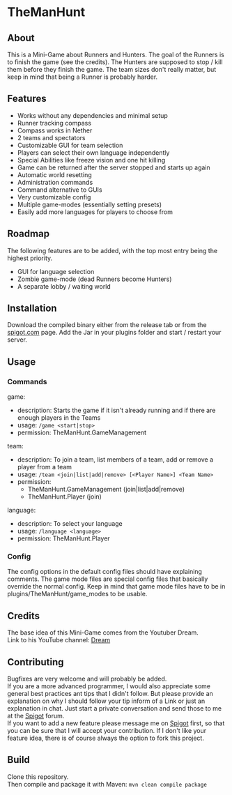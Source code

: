 # TheManHunt

## About
This is a Mini-Game about Runners and Hunters. The goal of the Runners is to finish the game (see the credits).
The Hunters are supposed to stop / kill them before they finish the game.
The team sizes don't really matter, but keep in mind that being a Runner is probably harder.

## Features
- Works without any dependencies and minimal setup
- Runner tracking compass
- Compass works in Nether
- 2 teams and spectators
- Customizable GUI for team selection
- Players can select their own language independently
- Special Abilities like freeze vision and one hit killing
- Game can be returned after the server stopped and starts up again
- Automatic world resetting
- Administration commands
- Command alternative to GUIs
- Very customizable config
- Multiple game-modes (essentially setting presets)
- Easily add more languages for players to choose from

## Roadmap
The following features are to be added, with the top most entry being the highest priority.
- GUI for language selection
- Zombie game-mode (dead Runners become Hunters)
- A separate lobby / waiting world

## Installation
Download the compiled binary either from the release tab or from the [spigot.com](https://www.spigotmc.org/resources/themanhunt.105044/) page.
Add the Jar in your plugins folder and start / restart your server.

## Usage

### Commands

game:
- description: Starts the game if it isn't already running and if there are enough players in the Teams
- usage: `/game <start|stop>`
- permission: TheManHunt.GameManagement

team:
- description: To join a team, list members of a team, add or remove a player from a team
- usage: `/team <join|list|add|remove> [<Player Name>] <Team Name>`
- permission:
  - TheManHunt.GameManagement (join|list|add|remove)
  - TheManHunt.Player (join)

language:
- description: To select your language
- usage: `/language <language>`
- permission: TheManHunt.Player


### Config
The config options in the default config files should have explaining comments.
The game mode files are special config files that basically override the normal config.
Keep in mind that game mode files have to be in plugins/TheManHunt/game_modes to be usable.

## Credits
The base idea of this Mini-Game comes from the Youtuber Dream. <br>
Link to his YouTube channel: [Dream](https://www.youtube.com/c/dream)

## Contributing
Bugfixes are very welcome and will probably be added.<br>
If you are a more advanced programmer, I would also appreciate some general best practices ant tips that I didn't follow.
But please provide an explanation on why I should follow your tip inform of a Link or just an explanation in chat.
Just start a private conversation and send those to me at the
[Spigot](https://www.spigotmc.org/members/cubelegend.1007733/) forum. <br>
If you want to add a new feature please message me on [Spigot](https://www.spigotmc.org/members/cubelegend.1007733/)
first, so that you can be sure that I will accept your contribution. 
If I don't like your feature idea, there is of course always the option to fork this project. 

## Build
Clone this repository. <br>
Then compile and package it with Maven: `mvn clean compile package`
